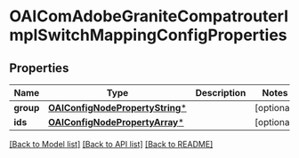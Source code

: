 # OAIComAdobeGraniteCompatrouterImplSwitchMappingConfigProperties

## Properties
Name | Type | Description | Notes
------------ | ------------- | ------------- | -------------
**group** | [**OAIConfigNodePropertyString***](OAIConfigNodePropertyString.md) |  | [optional] 
**ids** | [**OAIConfigNodePropertyArray***](OAIConfigNodePropertyArray.md) |  | [optional] 

[[Back to Model list]](../README.md#documentation-for-models) [[Back to API list]](../README.md#documentation-for-api-endpoints) [[Back to README]](../README.md)


